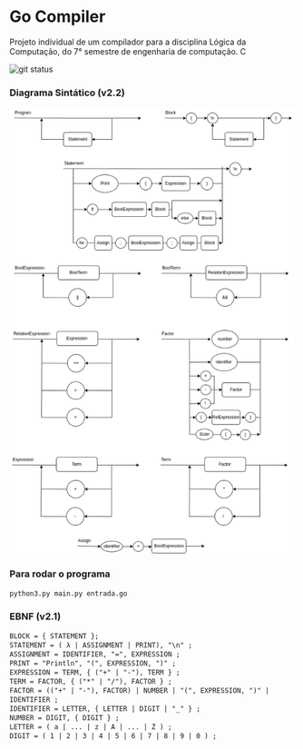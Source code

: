 # Go Compiler

Projeto individual de um compilador para a disciplina Lógica da Computação, do 7° semestre de engenharia de computação. C

![git status](http://3.129.230.99/svg/gabrielonishi/go-compiler/)

### Diagrama Sintático (v2.2)

![Diagrama sintático](./diagrama6.drawio.png)

### Para rodar o programa
```shell
python3.py main.py entrada.go
```

### EBNF (v2.1)

```
BLOCK = { STATEMENT };
STATEMENT = ( λ | ASSIGNMENT | PRINT), "\n" ;
ASSIGNMENT = IDENTIFIER, "=", EXPRESSION ;
PRINT = "Println", "(", EXPRESSION, ")" ;
EXPRESSION = TERM, { ("+" | "-"), TERM } ;
TERM = FACTOR, { ("*" | "/"), FACTOR } ;
FACTOR = (("+" | "-"), FACTOR) | NUMBER | "(", EXPRESSION, ")" | IDENTIFIER ;
IDENTIFIER = LETTER, { LETTER | DIGIT | "_" } ;
NUMBER = DIGIT, { DIGIT } ;
LETTER = ( a | ... | z | A | ... | Z ) ;
DIGIT = ( 1 | 2 | 3 | 4 | 5 | 6 | 7 | 8 | 9 | 0 ) ;
```

